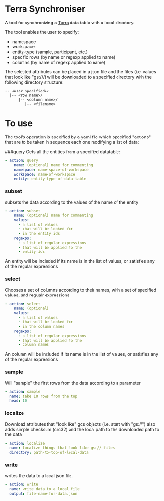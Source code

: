# Terra Synchroniser
A tool for synchronizing a [Terra](https://app.terra.bio) data table with a local directory.

The tool enables the user to specify:
- namespace 
- workspace
- entity-type (sample, participant, etc.)
- specific rows (by name or regexp applied to name)
- columns (by name of regexp applied to name)

The selected attributes can be placed in a json file and the files 
(i.e. values that look like "gs://<bucket>/<something>) will be downloaded to a specified directory with the following
directory structure:
```
-- <user specified>/
  |-- <row name>/
      |-- <column name>/
         |-- <filename>
```


# To use
The tool's operation is specified by a yaml file which specified "actions" that are to be taken in 
sequence each one modifying a list of data:

###query
Gets all the entities from a specified datatable:
```yaml
- action: query 
    name: (optional) name for commenting
    namespace: name-space-of-workspace
    workspace: name-of-workspace
    entity: entity-type-of-data-table
```

### subset
subsets the data according to the values of the name of the entity
```yaml
- action: subset 
    name: (optional) name for commenting
    values:
      - a list of values 
      - that will be looked for
      - in the entity ids
    regexps:
      - a list of regular expressions
      - that will be applied to the 
      - entity ids   
```
An entity will be included if its name is in the list of values, or 
satisfies any of the regular expressions

### select
Chooses a set of columns according to their names, with a set of specified values, and regualr expressions
```yaml
- action: select 
    name: (optional) 
    values:
      - a list of values 
      - that will be looked for
      - in the column names
    regexps:
      - a list of regular expressions
      - that will be applied to the 
      - column names   
```
An column will be included if its name is in the list of values, or 
satisfies any of the regular expressions

### sample
Will "sample" the first rows from the data according to a parameter:
```yaml
- action: sample
  name: take 10 rows from the top
  head: 10
```
### localize
Download attributes that "look like" gcs objects (i.e. start with "gs://")
also adds simple checksum (crc32) and the local path to the downloaded path to the data
```yaml
- action: localize
  name: localize things that look like gs:// files
  directory: path-to-top-of-local-data
```

### write
writes the data to a local json file.
```yaml
- action: write
  name: write data to a local file
  output: file-name-for-data.json
```






